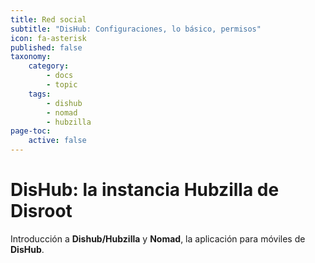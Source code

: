```yaml
---
title: Red social
subtitle: "DisHub: Configuraciones, lo básico, permisos"
icon: fa-asterisk
published: false
taxonomy:
    category:
        - docs
        - topic
    tags:
        - dishub
        - nomad
        - hubzilla
page-toc:
    active: false
---
```


# DisHub: la instancia Hubzilla de Disroot

Introducción a **Dishub/Hubzilla** y **Nomad**, la aplicación para móviles de **DisHub**.
<br>
<br>
